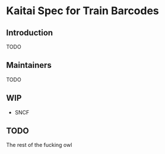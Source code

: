 # Kaitai Spec for Train Barcodes

## Introduction

TODO

## Maintainers

TODO

## WIP

- SNCF

## TODO

The rest of the fucking owl

